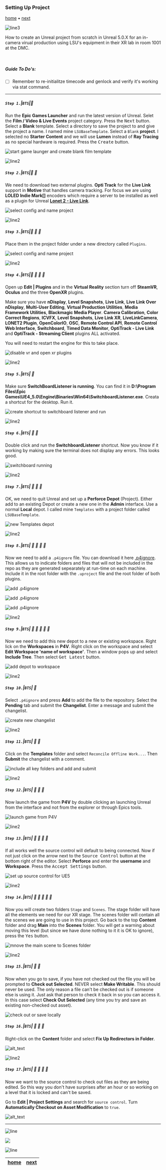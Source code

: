 ### Setting Up Project

[home](../README.md#user-content-gms2-background-tiles--sprites---table-of-contents) • [next](../ndisplay5-config/README.md#user-content-ndisplay-config)</sub>

![line3](../images/line3.png)

How to create an Unreal project from scratch in Unreal 5.0.X for an in-camera virual production using LSU's equipment in their XR lab in room 1001 at the DMC.

<br>

##### Guide To Do's:
- [ ] Remember to re-initialitze timecode and genlock and verify it's working via stat command.

---

##### `Step 1.`\|`BTS`|:small_blue_diamond:

Run the **Epic Games Launcher** and run the latest version of Unreal. Selet the **Film / Video & Live Events** project category.  Press the <kbd>Next</kbd> button. Select a **Blank** template. Select a directory to save the project to and give the project a name. I named mine `LSUBaseTemplate`.  Select a `Blank` **project**. I selected no **Starter Content** and we will use **Lumen** instead of **Ray Tracing** as no special hardware is required. Press the <kbd>Create</kbd> button. 

![start game launger and create blank film template](images/SelectNewProject.png)

![line2](../images/line2.png)

##### `Step 2.`\|`BTS`|:small_blue_diamond: :small_blue_diamond: 

We need to download two external plugins. **Opti Track** for the **Live Link** support in **Motive** that handles camera tracking. For focus we are using **LOLED Indie Mark[]** encoders which require a server to be installed as well as a plugin for Unreal **[Lonet 2 - Live Link](https://loledvirtual.com/documentation/software-downloads/files)**.

![select config and name project](images/twoExternalPlugins.png)

![line2](../images/line2.png)

##### `Step 3.`\|`BTS`|:small_blue_diamond: :small_blue_diamond: :small_blue_diamond:

Place them in the project folder under a new directory called `Plugins`.

![select config and name project](images/externalPlugins.png)


![line2](../images/line2.png)

##### `Step 4.`\|`BTS`|:small_blue_diamond: :small_blue_diamond: :small_blue_diamond: :small_blue_diamond:

Open up **Edit | Plugins** and in the **Virtual Reality** section turn off **SteamVR**, **Oculus** and the three **OpenXR** plugins.  

Make sure you have **nDisplay**, **Level Snapshots**, **Live Link**, **Live Link Over nDisplay**, **Multi-User Editing**, **Virtual Production Utilities**, **Media Framework Utilities**, **Blackmagic Media Player**. **Camera Calibration**, **Color Correct Regions**, **ICVFX**, **Level Snapshots**, **Live Link XR**, **LiveLinkCamera**, **LONET2 Plugin**, **OpenColorIO**, **OSC**, **Remote Control API**, **Remote Control Web Interface**, **Switchboard**, **Timed Data Monitor**, **OptiTrack - Live Link** and **OptiTrack - Streaming Client** plugins ALL activated.

You will need to restart the engine for this to take place.

![disable vr and open xr plugins](images/undoPlugins.png)

![line2](../images/line2.png)

##### `Step 5.`\|`BTS`| :small_orange_diamond:

Make sure **SwitchBoardListener is running**.  You can find it in **D:\Program Files\Epic Games\UE4_5.0\Engine\Binaries\Win64\SwitchboardListener.exe**.  Creata a shortcut for the desktop.  Run it.


![create shortcut to switchboard listener and run](images/createDepotP4.png)

![line2](../images/line2.png)

##### `Step 6.`\|`BTS`| :small_orange_diamond: :small_blue_diamond:

Double click and run the **SwitchboardListener** shortcut. Now you know if it working by making sure the terminal does not display any errors.  This looks good.

![switchboard running](images/switchBoardRunning.PNG)

![line2](../images/line2.png)

##### `Step 7.`\|`BTS`| :small_orange_diamond: :small_blue_diamond: :small_blue_diamond:

OK, we need to quit Unreal and set up a **Perforce Depot** (Project).  Either add to an existing Depot or create a new one in the **Admin** interface.  Use a normal **Local** depot. I called mine `Templates` with a project folder called `LSUBaseTemplate`. 

![new Templates depot](images/shortCut.png)


![line2](../images/line2.png)

##### `Step 8.`\|`BTS`| :small_orange_diamond: :small_blue_diamond: :small_blue_diamond: :small_blue_diamond:

Now we need to add a `.p4ignore` file.  You can download it here [.p4ignore](../files/.p4ignore). This allows us to indicate folders and files that will not be included in the repo as they are generated sepearately at run-time on each machine. Include it in the root folder with the `.uproject` file and the root folder of both plugins.

![add .p4ignore](images/p4Ignore.png)

![add .p4ignore](images/p4plugin2.png)

![add .p4ignore](images/p4plugin3.png)

![line2](../images/line2.png)

##### `Step 9.`\|`BTS`| :small_orange_diamond: :small_blue_diamond: :small_blue_diamond: :small_blue_diamond: :small_blue_diamond:

Now we need to add this new depot to a new or existing workspace. Right lick on the **Workspaces** in **P4V**. Right click on the workspace and select **Edit Workspace 'name of workspace'**. Then a window pops up and select **Include Tree**. Then select <kbd>Get Latest</kbd> button.

![add depot to workspace](images/SetDepotToWorkspace.png)

![line2](../images/line2.png)

##### `Step 10.`\|`BTS`| :large_blue_diamond:

Select `.p4ignore` and press **Add** to add the file to the repository.  Select the **Pending** tab and submit the **Changelist**. Enter a message and submit the changelist.

![create new changelist](images/newChangelist.png)

![line2](../images/line2.png)

##### `Step 11.`\|`BTS`| :large_blue_diamond: :small_blue_diamond: 

Click on the **Templates** folder and select `Reconcile Offline Work...`.  Then **Submit** the changelist with a comment.

![include all key folders and add and submit](images/addKeyFolders.png)

![line2](../images/line2.png)


##### `Step 12.`\|`BTS`| :large_blue_diamond: :small_blue_diamond: :small_blue_diamond: 

Now launch the game from **P4V** by double clicking an launching Unreal from the interface and not from the explorer or through Epics tools.

![launch game from P4V](images/runGameFromP4V.png)

![line2](../images/line2.png)

##### `Step 13.`\|`BTS`| :large_blue_diamond: :small_blue_diamond: :small_blue_diamond:  :small_blue_diamond: 

If all works well the source control will default to being connected.  Now if not just click on the arrow next to the <kbd>Source Control</kbd> button at the bottom right of the editor. Select **Perforce** and enter the **username** and **Workspace**. Press the <kbd>Accept Settings</kbd> button.

![set up source control for UE5](images/SetUpSourceControl.png)

![line2](../images/line2.png)

##### `Step 14.`\|`BTS`| :large_blue_diamond: :small_blue_diamond: :small_blue_diamond: :small_blue_diamond:  :small_blue_diamond: 

Now you will create two folders `Stage` and `Scenes`.  The stage folder will have all the elements we need for our XR stage.  The scenes folder will contain all the scenes we are going to use in this project.  Go back to the top **Content** folder and drag **Main** into the **Scenes** folder.  You will get a warning about moving this level (but since we have done nothing to it it is OK to ignore), press the <kbd>Yes</kbd> button.

![mnove the main scene to Scenes folder](images/moveMainScene.png)

![line2](../images/line2.png)

##### `Step 15.`\|`BTS`| :large_blue_diamond: :small_orange_diamond: 

Now when you go to save, if you have not checked out the file you will be prompted to 
**Check out Selected**. NEVER select **Make Writable**.  This should never be used.  The only reason a file can't be checked out is if someone else is using it.  Just ask that person to check it back in so you can access it. In this case select **Check Out Selected** (any time you try and save an existing non-checked out asset).

![check out or save locally](images/checkoutSelected.png)

##### `Step 16.`\|`BTS`| :large_blue_diamond: :small_orange_diamond:   :small_blue_diamond: 

Right-click on the **Content** folder and select **Fix Up Redirectors in Folder**.

![alt_text](images/fixRedirects.png)

![line2](../images/line2.png)

##### `Step 17.`\|`BTS`| :large_blue_diamond: :small_orange_diamond: :small_blue_diamond: :small_blue_diamond:

Now we want to the source control to check out files as they are being edited.  So this way you don't have surprises after an hour or so working on a level that it is locked and can't be saved.

Go to **Edit | Project Settings** and search for `source control`.  Turn **Automatically Checkout on Asset Modification** to `true`.

![alt_text](images/autoCheckOut.png)



___


![line](../images/line.png)

![](images/nextNDisplay.png)

![line](../images/line.png)

| [home](../README.md#user-content-gms2-background-tiles--sprites---table-of-contents) | [next](../ndisplay5-config/README.md#user-content-ndisplay-config)|
|---|---|
